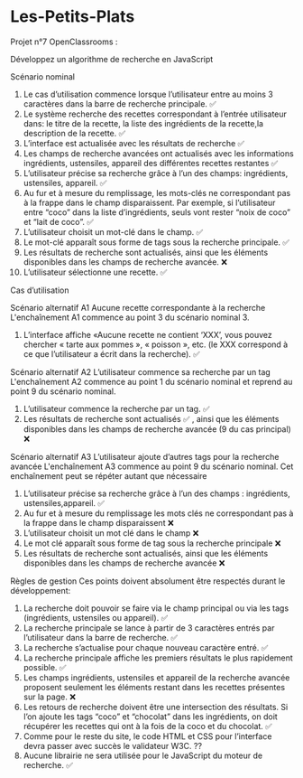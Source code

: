 # Les-Petits-Plats

Projet n°7 OpenClassrooms :

Développez un algorithme de recherche en JavaScript

Scénario nominal

1. Le cas d’utilisation commence lorsque l’utilisateur entre au moins 3 caractères dans la barre de recherche principale. ✅
2. Le système recherche des recettes correspondant à l’entrée utilisateur dans: le titre de la recette, la liste des ingrédients de la recette,la description de la recette. ✅
3. L’interface est actualisée avec les résultats de recherche ✅
4. Les champs de recherche avancées ont actualisés avec les informations ingrédients, ustensiles, appareil des différentes recettes restantes ✅
5. L’utilisateur précise sa recherche grâce à l’un des champs: ingrédients, ustensiles, appareil. ✅
6. Au fur et à mesure du remplissage, les mots-clés ne correspondant pas à la frappe dans le champ disparaissent. Par exemple, si l’utilisateur entre “coco” dans la liste d’ingrédients, seuls vont rester “noix de coco” et “lait de coco”. ✅
7. L’utilisateur choisit un mot-clé dans le champ. ✅
8. Le mot-clé apparaît sous forme de tags sous la recherche principale. ✅
9. Les résultats de recherche sont actualisés, ainsi que les éléments disponibles dans les champs de recherche avancée. ❌
10. L’utilisateur sélectionne une recette. ✅

Cas d’utilisation

Scénario alternatif A1
Aucune recette correspondante à la recherche
L'enchaînement A1 commence au point 3 du scénario nominal 3.

1. L’interface affiche «Aucune recette ne contient ‘XXX’, vous pouvez chercher « tarte aux pommes », « poisson », etc. (le XXX correspond à ce que l’utilisateur a écrit dans la recherche). ✅

Scénario alternatif A2
L’utilisateur commence sa recherche par un tag
L'enchaînement A2 commence au point 1 du scénario nominal et reprend au point 9 du scénario nominal.

1. L’utilisateur commence la recherche par un tag. ✅
2. Les résultats de recherche sont actualisés ✅ , ainsi que les éléments disponibles dans les champs de recherche avancée (9 du cas principal) ❌

Scénario alternatif A3
L’utilisateur ajoute d’autres tags pour la recherche avancée
L'enchaînement A3 commence au point 9 du scénario nominal. Cet enchaînement peut se répéter autant que nécessaire

1. L’utilisateur précise sa recherche grâce à l’un des champs : ingrédients, ustensiles,appareil. ✅
2. Au fur et à mesure du remplissage les mots clés ne correspondant pas à la frappe dans le champ disparaissent ❌
3. L’utilisateur choisit un mot clé dans le champ ❌
4. Le mot clé apparaît sous forme de tag sous la recherche principale ❌
5. Les résultats de recherche sont actualisés, ainsi que les éléments disponibles dans les champs de recherche avancée ❌

Règles de gestion
Ces points doivent absolument être respectés durant le développement:

1. La recherche doit pouvoir se faire via le champ principal ou via les tags (ingrédients, ustensiles ou appareil). ✅
2. La recherche principale se lance à partir de 3 caractères entrés par l’utilisateur dans la barre de recherche. ✅
3. La recherche s’actualise pour chaque nouveau caractère entré. ✅
4. La recherche principale affiche les premiers résultats le plus rapidement possible. ✅
5. Les champs ingrédients, ustensiles et appareil de la recherche avancée proposent seulement les éléments restant dans les recettes présentes sur la page. ❌
6. Les retours de recherche doivent être une intersection des résultats. Si l’on ajoute les tags “coco” et “chocolat” dans les ingrédients, on doit récupérer les recettes qui ont à la fois de la coco et du chocolat. ✅
7. Comme pour le reste du site, le code HTML et CSS pour l’interface devra passer avec succès le validateur W3C. ??
8. Aucune librairie ne sera utilisée pour le JavaScript du moteur de recherche. ✅

